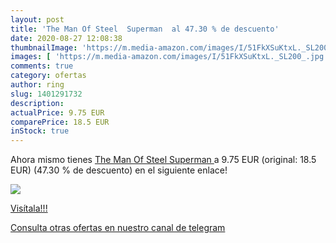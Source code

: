```yaml
---
layout: post
title: 'The Man Of Steel  Superman  al 47.30 % de descuento'
date: 2020-08-27 12:08:38
thumbnailImage: 'https://m.media-amazon.com/images/I/51FkXSuKtxL._SL200_.jpg'
images: [ 'https://m.media-amazon.com/images/I/51FkXSuKtxL._SL200_.jpg' ]
comments: true
category: ofertas
author: ring
slug: 1401291732
description:
actualPrice: 9.75 EUR
comparePrice: 18.5 EUR
inStock: true
---
```


Ahora mismo tienes [The Man Of Steel  Superman ](https://www.amazon.com/dp/1401291732/?tag=redken08-20) a 9.75 EUR (original: 18.5 EUR) (47.30 %  de descuento) en el siguiente enlace!

[![](https://m.media-amazon.com/images/I/51FkXSuKtxL._SL200_.jpg)](https://www.amazon.com/dp/1401291732/?tag=redken08-20)

[Visítala!!!](https://www.amazon.com/dp/1401291732/?tag=redken08-20)

[Consulta otras ofertas en nuestro canal de telegram](https://t.me/s/ofertas25)
